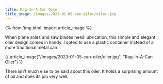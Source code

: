 ```yaml
---
title: Rag-In-A-Can Oiler
title_image: /images/2023-01-05-can-oiler/oiler.jpg
---
```


{% from 'img.html' import article_image %}

When plane soles and saw blades need lubrication, this simple and elegant oiler design comes in handy. I opted to use a plastic container instead of a more traditional metal can.

<!--more-->

{{ article_image("/images/2023-01-05-can-oiler/oiler.jpg", "Rag-In-A-Can Oiler") }}

There isn't much else to be said about this oiler. It holds a surprising amount of oil and does its job very well.
